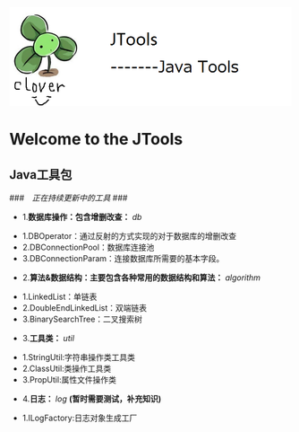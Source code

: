 ![image](https://github.com/smallclover/JTools/blob/master/clover/clover_1.png)
# Welcome to the JTools
## Java工具包 ##

###　*正在持续更新中的工具* ###
- 1.**数据库操作：包含增删改查：** *db*
 + 1.DBOperator：通过反射的方式实现的对于数据库的增删改查
 + 2.DBConnectionPool：数据库连接池
 + 3.DBConnectionParam：连接数据库所需要的基本字段。
- 2.**算法&数据结构：主要包含各种常用的数据结构和算法：** *algorithm* 
 + 1.LinkedList：单链表
 + 2.DoubleEndLinkedList：双端链表
 + 3.BinarySearchTree：二叉搜索树
- 3.**工具类：** *util*
 + 1.StringUtil:字符串操作类工具类
 + 2.ClassUtil:类操作工具类
 + 3.PropUtil:属性文件操作类
- 4.**日志：** *log*  **(暂时需要测试，补充知识)**
 + 1.ILogFactory:日志对象生成工厂
